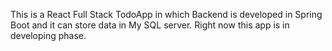 This is a React Full Stack TodoApp in which Backend is developed in Spring Boot and it can store data in My SQL server. Right now this app is in developing phase.
